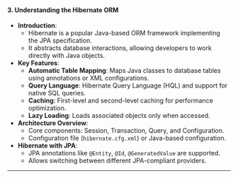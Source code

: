 #### **3. Understanding the Hibernate ORM**
- **Introduction**:
  - Hibernate is a popular Java-based ORM framework implementing the JPA specification.
  - It abstracts database interactions, allowing developers to work directly with Java objects.
- **Key Features**:
  - **Automatic Table Mapping**: Maps Java classes to database tables using annotations or XML configurations.
  - **Query Language**: Hibernate Query Language (HQL) and support for native SQL queries.
  - **Caching**: First-level and second-level caching for performance optimization.
  - **Lazy Loading**: Loads associated objects only when accessed.
- **Architecture Overview**:
  - Core components: Session, Transaction, Query, and Configuration.
  - Configuration file (`hibernate.cfg.xml`) or Java-based configuration.
- **Hibernate with JPA**:
  - JPA annotations like `@Entity`, `@Id`, `@GeneratedValue` are supported.
  - Allows switching between different JPA-compliant providers.

---
